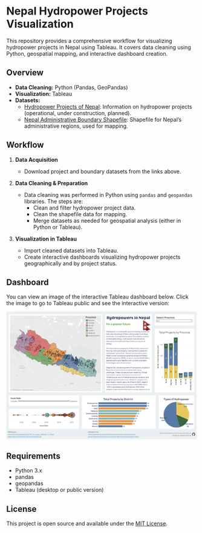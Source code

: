 # Nepal Hydropower Projects Visualization

This repository provides a comprehensive workflow for visualizing hydropower projects in Nepal using Tableau. It covers data cleaning using Python, geospatial mapping, and interactive dashboard creation.

## Overview

- **Data Cleaning:** Python (Pandas, GeoPandas)
- **Visualization:** Tableau
- **Datasets:**
  - [Hydropower Projects of Nepal](https://opendatanepal.com/dataset/hydropower-projects-of-nepal): Information on hydropower projects (operational, under construction, planned).
  - [Nepal Administrative Boundary Shapefile](https://download.hermes.com.np/nepal-administrative-boundary-wgs/): Shapefile for Nepal’s administrative regions, used for mapping.

## Workflow

1. **Data Acquisition**
   - Download project and boundary datasets from the links above.

2. **Data Cleaning & Preparation**
   - Data cleaning was performed in Python using `pandas` and `geopandas` libraries. The steps are:
     - Clean and filter hydropower project data.
     - Clean the  shapefile data for mapping.
     - Merge datasets as needed for geospatial analysis (either in Python or Tableau).

3. **Visualization in Tableau**
   - Import cleaned datasets into Tableau.
   - Create interactive dashboards visualizing hydropower projects geographically and by project status.

## Dashboard

You can view an image of the interactive Tableau dashboard below. Click the image to go to Tableau public and see the interactive version:

[<img src="Hydropower_dashboard.png">](https://public.tableau.com/views/NepalHydropower/HydropowerDashboard?:language=enUS&:sid=&:redirect=auth&:display_count=n&:origin=viz_share_link)

## Requirements

- Python 3.x
- pandas
- geopandas
- Tableau (desktop or public version)

## License

This project is open source and available under the [MIT License](LICENSE).
